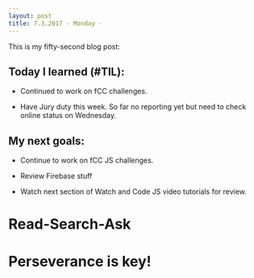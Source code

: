 ```yaml
---
layout: post
title: 7.3.2017 - Monday - 
---
```


This is my fifty-second blog post: 

## Today I learned (#TIL):   

- Continued to work on fCC challenges.

- Have Jury duty this week.  So far no reporting yet but need to check online status on Wednesday.



## My next goals:

- Continue to work on fCC JS challenges.

- Review Firebase stuff 

- Watch next section of Watch and Code JS video tutorials for review.


# Read-Search-Ask

# Perseverance is key!







